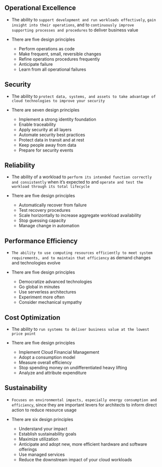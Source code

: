 ## Operational Excellence

- The ability to `support development and run workloads effectively`, `gain insight into their operations`, and to `continuously improve supporting processes and procedures` to deliver business value

- There are five design principles

  - Perform operations as code
  - Make frequent, small, reversible changes
  - Refine operations procedures frequently
  - Anticipate failure
  - Learn from all operational failures

## Security

- The ability to `protect data, systems, and assets to take advantage of cloud technologies to improve your security`

- There are seven design principles

  - Implement a strong identity foundation
  - Enable traceability
  - Apply security at all layers
  - Automate security best practices
  - Protect data in transit and at rest
  - Keep people away from data
  - Prepare for security events

## Reliability

- The ability of a workload to `perform its intended function correctly and consistently` when it’s expected to and `operate and test the workload through its total lifecycle`

- There are five design principles

  - Automatically recover from failure
  - Test recovery procedures
  - Scale horizontally to increase aggregate workload availability
  - Stop guessing capacity
  - Manage change in automation

## Performance Efficiency

- `The ability to use computing resources efficiently to meet system requirements, and to maintain that efficiency` as demand changes and technologies evolve

- There are five design principles

  - Democratize advanced technologies
  - Go global in minutes
  - Use serverless architectures
  - Experiment more often
  - Consider mechanical sympathy

## Cost Optimization

- The ability to `run systems to deliver business value at the lowest price point`

- There are five design principles

  - Implement Cloud Financial Management
  - Adopt a consumption model
  - Measure overall efficiency
  - Stop spending money on undifferentiated heavy lifting
  - Analyze and attribute expenditure

## Sustainability

- `Focuses on environmental impacts, especially energy consumption and efficiency`, since they are important levers for architects to inform direct action to reduce resource usage

- There are six design principles

  - Understand your impact
  - Establish sustainability goals
  - Maximize utilization
  - Anticipate and adopt new, more efficient hardware and software offerings
  - Use managed services
  - Reduce the downstream impact of your cloud workloads
